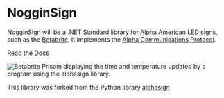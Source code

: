 # NogginSign

NogginSign will be a .NET Standard library for
[Alpha American](http://www.alpha-american.com/) LED signs, such as the
[Betabrite](http://www.betabrite.com/). It implements the
[Alpha Communications Protocol](http://www.alpha-american.com/p-alpha-communications-protocol.html).

[Read the Docs](http://readthedocs.org/docs/alphasign)

![Betabrite Prisom displaying the time and temperature updated by a program using the alphasign library.](http://farm9.staticflickr.com/8010/7151560649_2d5f04955b.jpg)

This library was forked from the Python library [alphasign](https://github.com/msparks/alphasign)